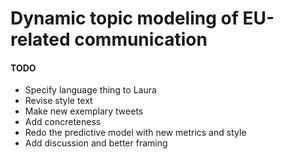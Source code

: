 # Dynamic topic modeling of EU-related communication


#### TODO
- Specify language thing to Laura
- Revise style text
- Make new exemplary tweets
- Add concreteness
- Redo the predictive model with new metrics and style
- Add discussion and better framing
